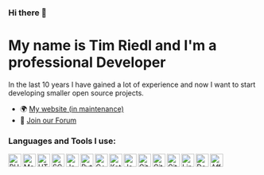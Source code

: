 ### Hi there 👋
# My name is Tim Riedl and I'm a professional Developer

In the last 10 years I have gained a lot of experience and now I want to start developing smaller open source projects. 

- 🌍 [My website (in maintenance)](https://timriedl.de)
- 💬 [Join our Forum](https://discord.gg/gh3Wke)


### Languages and Tools I use:

[<img align="left" alt="PHP" height="26px" src="https://raw.githubusercontent.com/abranhe/programming-languages-logos/master/src/php/php.svg" />][phpweb]
[<img align="left" alt="MariaDB" height="26px" src="https://www.mvps.net/docs/wp-content/uploads/2019/02/MariaDB.png" />][mariadbwebweb]
[<img align="left" alt="HTML" height="26px" src="https://raw.githubusercontent.com/abranhe/programming-languages-logos/master/src/html/html.svg" />][htmlweb]
[<img align="left" alt="SCSS" height="26px" src="https://upload.wikimedia.org/wikipedia/commons/thumb/9/96/Sass_Logo_Color.svg/1280px-Sass_Logo_Color.svg.png" />][scssweb]
[<img align="left" alt="Javascript" height="26px" src="https://raw.githubusercontent.com/abranhe/programming-languages-logos/master/src/javascript/javascript.svg" />][javascriptweb]
[<img align="left" alt="Python" height="26px" src="https://raw.githubusercontent.com/abranhe/programming-languages-logos/master/src/python/python.svg" />][pythonweb]
[<img align="left" alt="C++" height="26px" src="https://raw.githubusercontent.com/abranhe/programming-languages-logos/master/src/cpp/cpp.svg" />][cppweb]
[<img align="left" alt="Kotlin" height="26px" src="https://raw.githubusercontent.com/abranhe/programming-languages-logos/master/src/kotlin/kotlin.svg" />][kotlinweb]
[<img align="left" alt="Java" height="26px" src="https://raw.githubusercontent.com/abranhe/programming-languages-logos/master/src/java/java.svg" />][javaweb]
[<img align="left" alt="Git" height="26px" src="https://upload.wikimedia.org/wikipedia/commons/e/e0/Git-logo.svg" />][gitweb]
[<img align="left" alt="GitHub" height="26px" src="https://upload.wikimedia.org/wikipedia/commons/9/91/Octicons-mark-github.svg" />][githubweb]
[<img align="left" alt="Gitea" height="26px" src="https://docs.gitea.io/images/gitea.png" />][giteaweb]
[<img align="left" alt="Linux" height="26px" src="https://cdn.worldvectorlogo.com/logos/linux-tux.svg" />][linuxweb]
[<img align="left" alt="Docker" height="26px" src="https://www.docker.com/sites/default/files/d8/2019-07/Moby-logo.png" />][dockerweb]
[<img align="left" alt="Affinity" height="26px" src="https://upload.wikimedia.org/wikipedia/en/thumb/f/fb/Affinity_Photo_logo_new.png/220px-Affinity_Photo_logo_new.png" />][affinityweb]

[phpweb]: https://www.php.net/ 
[mariadbwebweb]: https://mariadb.org/
[htmlweb]: https://www.w3.org/html/
[scssweb]: https://sass-lang.com/
[javascriptweb]: https://developer.mozilla.org/en-US/docs/Web/JavaScript
[pythonweb]: https://www.python.org/
[cppweb]: https://www.cplusplus.com/
[kotlinweb]: https://kotlinlang.org/
[javaweb]: https://www.java.com/
[gitweb]: https://git-scm.com/
[githubweb]: https://github.com/
[giteaweb]: https://gitea.io/en-us/
[linuxweb]: https://github.com/torvalds/linux
[dockerweb]: https://www.docker.com/
[affinityweb]: https://affinity.serif.com/en-gb/photo/
